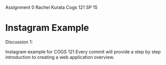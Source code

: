Assignment 0
Rachel Kurata
Cogs 121 SP 15


Instagram Example
===========

Discussion 1:

Instagram example for COGS 121
Every commit will provide a step by step introduction to creating a web application overview.
